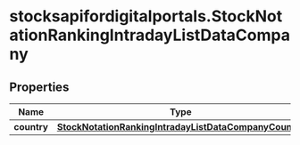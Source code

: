 # stocksapifordigitalportals.StockNotationRankingIntradayListDataCompany

## Properties

Name | Type | Description | Notes
------------ | ------------- | ------------- | -------------
**country** | [**StockNotationRankingIntradayListDataCompanyCountry**](StockNotationRankingIntradayListDataCompanyCountry.md) |  | [optional] 


